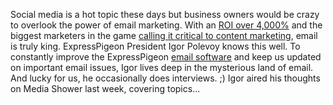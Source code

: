 
Social media is a hot topic these days but business owners would be
crazy to overlook the power of email marketing. With an [ROI over
4,000%](/blog/2014/01/06/email-marketing-statistics-2014/)
and the biggest marketers in the game [calling it critical to content
marketing](/blog/2014/05/08/content-marketing-email-esps-the-future-of-marketing-with-andy-crestodina/),
email is truly king. ExpressPigeon President Igor Polevoy knows this
well. To constantly improve the ExpressPigeon [email
software](http://expresspigeon.com) and keep us updated on important
email issues, Igor lives deep in the mysterious land of email. And lucky
for us, he occasionally does interviews. ;) Igor aired his thoughts on
Media Shower last week, covering topics...